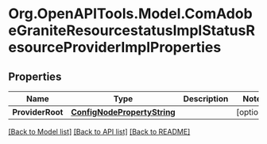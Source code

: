 # Org.OpenAPITools.Model.ComAdobeGraniteResourcestatusImplStatusResourceProviderImplProperties
## Properties

Name | Type | Description | Notes
------------ | ------------- | ------------- | -------------
**ProviderRoot** | [**ConfigNodePropertyString**](ConfigNodePropertyString.md) |  | [optional] 

[[Back to Model list]](../README.md#documentation-for-models) [[Back to API list]](../README.md#documentation-for-api-endpoints) [[Back to README]](../README.md)

